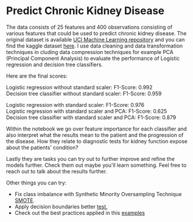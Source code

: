 # Predict Chronic Kidney Disease

The data consists of 25 features and 400 observations consisting of various features that could be used to predict chronic kidney disease. The original dataset is available [UCI Machine Learning repository](https://archive.ics.uci.edu/ml/datasets/ChronicKidneyDisease) and you can find the kaggle dataset [here](https://www.kaggle.com/mansoordaku/ckdisease). I use data cleaning and data transformation techniques in cluding data compression techniques for example PCA (Principal Component Analysis) to evaluate the performance of Logistic regression and decision tree classifiers. 

Here are the final scores: 

Logistic regression without standard scaler: F1-Score: 0.992  
Decision tree classifier without standard scaler: F1-Score: 0.959  

Logistic regression with standard scaler: F1-Score: 0.976  
Logistic regression with standard scaler and PCA: F1-Score: 0.625  
Decision tree classifier with standard scaler and PCA: F1-Score: 0.879  

Within the notebook we go over feature importance for each classifier and also interpret what the results mean to the patient and the progression of the disease. How they relate to diagnostic tests for kidney function expose about the patients' condition?

Lastly they are tasks you can try out to further improve and refine the models further. Check them out maybe you'll learn something. Feel free to reach out to talk about the results further. 

Other things you can try:

* Fix class imbalance with Synthetic Minority Oversampling Technique [SMOTE](https://machinelearningmastery.com/smote-oversampling-for-imbalanced-classification/).   
* Apply decision boundaries better [test.](https://hackernoon.com/how-to-plot-a-decision-boundary-for-machine-learning-algorithms-in-python-3o1n3w07)   
* Check out the best practices applied in this [examples](https://pycaret.readthedocs.io/en/stable/tutorials.html)
```
